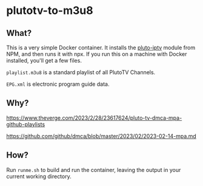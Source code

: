 # plutotv-to-m3u8

## What?

This is a very simple Docker container.  It installs the [pluto-iptv](https://github.com/evoactivity/PlutoIPTV) module from NPM, and then runs it with npx.  If you run this on a machine with Docker installed, you'll get a few files.

`playlist.m3u8` is a standard playlist of all PlutoTV Channels.

`EPG.xml` is electronic program guide data.

## Why?

https://www.theverge.com/2023/2/28/23617624/pluto-tv-dmca-mpa-github-playlists

https://github.com/github/dmca/blob/master/2023/02/2023-02-14-mpa.md

## How?

Run `runme.sh` to build and run the container, leaving the output in your current working directory.
